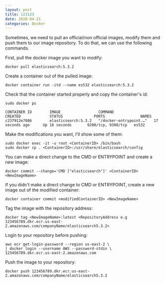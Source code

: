 ```yaml
---
layout: post
title: 123123
date: 2020-04-21
categories: Docker
---
```


Sometimes, we need to pull an official/non official images, modify them and push them to our image repository.
To do that, we can use the following commands.

First, pull the docker image you want to modify:
```
docker pull elasticsearch:5.3.2
```

Create a container out of the pulled image:
```
docker container run -itd --name es532 elasticsearch:5.3.2
```

Check that the container started properly and copy the container's id:
```
sudo docker ps

CONTAINER ID        IMAGE                 COMMAND                  CREATED             STATUS              PORTS                NAMES
c237912e7086        elasticsearch:5.3.2   "/docker-entrypoint.…"   17 seconds ago      Up 16 seconds       9200/tcp, 9300/tcp   es532
```

Make the modifications you want, I'll show some of them:
```
sudo docker exec -it -u root <ContainerID> /bin/bash
sudo docker cp . <ContainerID>:/usr/share/elasticsearch/config
```

You can make a direct change to the CMD or ENTRYPOINT and create a new image:
```
docker commit --change='CMD ["elasticsearch"]' <ContainerID> <NewImageName>
```

If you didn't make a direct change to CMD or ENTRYPOINT, create a new image out of the modified container:
```
docker container commit <modifiedContainerID> <NewImageName>
```

Tag the image with the repository address:
```
docker tag <NewImageName>:latest <RepositoryAddress e.g 123456789.dkr.ecr.us-east-2.amazonaws.com/companyName/elasticsearch5.3.2> 
```

Login to your repository before pushing:
```
aws ecr get-login-password --region us-east-2 \
| docker login --username AWS --password-stdin \ 
123456789.dkr.ecr.us-east-2.amazonaws.com
```

Push the image to your repository:
```
docker push 123456789.dkr.ecr.us-east-2.amazonaws.com/companyName/elasticsearch5.3.2 
```
